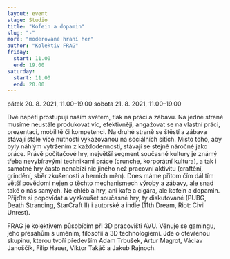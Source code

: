 ```yaml
---
layout: event
stage: Studio
title: "Kofein a dopamin"
slug: "-"
more: "moderované hraní her"
author: "Kolektiv FRAG"
friday:
  start: 11.00
  end: 19.00
saturday:
  start: 11.00
  end: 20.00
---
```


pátek 20. 8. 2021, 11.00–19.00
sobota 21. 8. 2021, 11.00–19.00

Dvě napětí prostupují naším světem, tlak na práci a zábavu. Na jedné straně musíme neustále produkovat víc, efektivněji, angažovat se na vlastní práci, prezentaci, mobilitě či kompetenci. Na druhé straně se štěstí a zábava stávají stále více nutností vykazovanou na sociálních sítích. Místo toho, aby byly náhlým vytržením z každodennosti, stávají se stejně náročné jako práce. Právě počítačové hry, největší segment současné kultury je známý třeba nevybíravými technikami práce (crunche, korporátní kultura), a tak i samotné hry často nenabízí nic jiného než pracovní aktivitu (craftění, grindění, sběr zkušeností a herních měn). Dnes máme přitom čím dál tím větší povědomí nejen o těchto mechanismech výroby a zábavy, ale snad také o nás samých. Ne chléb a hry, ani kafe a cigára, ale kofein a dopamin. Přijďte si popovídat a vyzkoušet současné hry, ty diskutované (PUBG, Death Stranding, StarCraft II) i autorské a indie (11th Dream, Riot: Civil Unrest).

FRAG je kolektivem působícím při 3D pracovišti AVU. Věnuje se gamingu, jeho přesahům s uměním, filosofií a 3D technologiemi. Jde o otevřenou skupinu, kterou tvoří především Adam Trbušek, Artur Magrot, Václav Janoščík, Filip Hauer, Viktor Takáč a Jakub Rajnoch.
